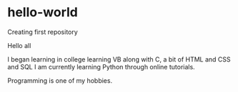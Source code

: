 # hello-world
Creating first repository

Hello all

I began learning in college learning VB along with C, a bit of HTML and CSS and SQL
I am currently learning Python through online tutorials.

Programming is one of my hobbies.
